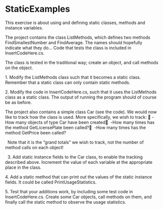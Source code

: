 # StaticExamples
This exercise is about using and defining static classes, methods and instance variables. 

The project contains the class ListMethods, which defines two methods FindSmallestNumber and FindAverage. The names should hopefully 
indicate what they do… Code that tests the class is included in InsertCodeHere.cs. 

The class is tested in the traditional way; create an object, and call methods on the object. 

1. Modify the ListMethods class such that it becomes a static class. Remember that a static class can only contain static methods.

2. Modify the code in InsertCodeHere.cs, such that it uses the ListMethods class as a static class. The output of running the program
  should of course be as before.

The project also contains a simple class Car (see the code). We would now like to track how the class is used. More specifically, we wish
to track: 
 -How many objects of type Car have been created 
   -How many times has the method GetLicensePlate been called? 
   -How many times has the method GetPrice been called?
   
   Note that it is the “grand totals” we wish to track, not the number of method calls on each object! 
   
   3. Add static instance fields to the Car class, to enable the tracking described above. Increment the value of each variable at the appropriate place in the class.
   
   4. Add a static method that can print out the values of the static instance fields. It could be called PrintUsageStatistics.
   
   5. Test that your additions work, by including some test code in InsertCodeHere.cs. Create some Car objects, call methods on them, and       finally call the static method to observe the usage statistics.
